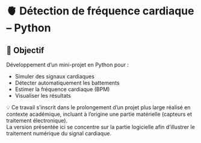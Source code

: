 # 🫀 Détection de fréquence cardiaque – Python

## 🎯 Objectif
Développement d’un mini-projet en Python pour :
- Simuler des signaux cardiaques
- Détecter automatiquement les battements
- Estimer la fréquence cardiaque (BPM)
- Visualiser les résultats

💡 Ce travail s’inscrit dans le prolongement d’un projet plus large réalisé en contexte académique, incluant à l’origine une partie matérielle (capteurs et traitement électronique).  
La version présentée ici se concentre sur la partie logicielle  afin d’illustrer le traitement numérique du signal cardiaque.

